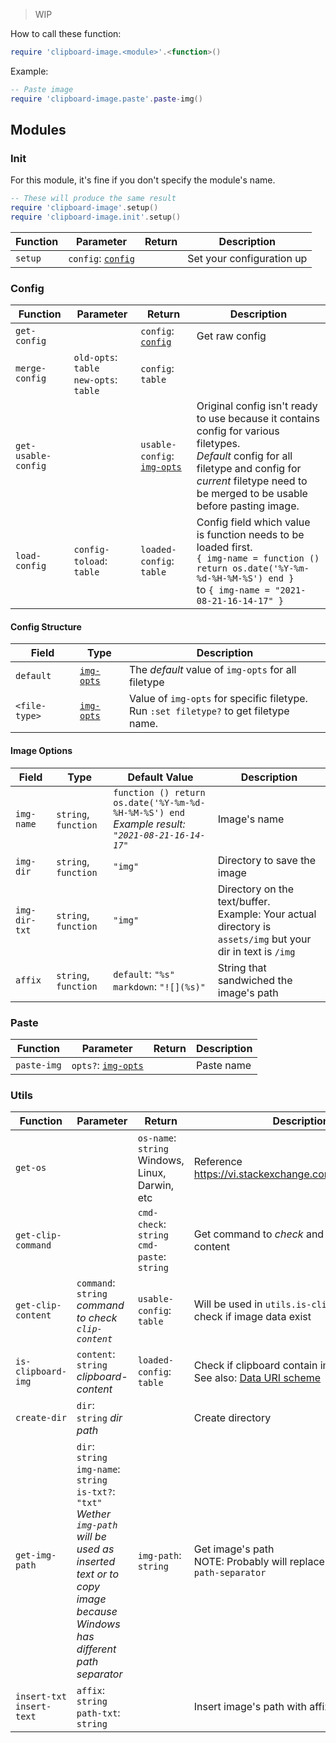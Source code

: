 > WIP

How to call these function:

```lua
require 'clipboard-image.<module>'.<function>()
```

Example:
```lua
-- Paste image
require 'clipboard-image.paste'.paste-img()
```
## Modules

### Init

For this module, it's fine if you don't specify the module's name.

```lua
-- These will produce the same result
require 'clipboard-image'.setup()
require 'clipboard-image.init'.setup()
```

| Function | Parameter                                                          | Return | Description               |
|----------|--------------------------------------------------------------------|--------|---------------------------|
| `setup`  | `config`: [`config`](#config-structure) |        | Set your configuration up |

### Config

| Function            | Parameter                                     | Return                   | Description                                                                                                                                                                                                        |
|---------------------|-----------------------------------------------|--------------------------|--------------------------------------------------------------------------------------------------------------------------------------------------------------------------------------------------------------------|
| `get-config`        |                                               | `config`: [`config`](#config-structure)        | Get raw config                                                                                                                                                                                                     |
| `merge-config`      | `old-opts`: `table` </br> `new-opts`: `table` | `config`: `table`        |                                                                                                                                                                                                                    |
| `get-usable-config` |                                               | `usable-config`: [`img-opts`](#image-options) | Original config isn't ready to use because it contains config for various filetypes. <br> *Default* config for all filetype and config for *current* filetype need to be merged to be usable before pasting image. |
| `load-config`       | `config-toload`: `table`                      | `loaded-config`: `table` | Config field which value is function needs to be loaded first. <br> `{ img-name = function () return os.date('%Y-%m-%d-%H-%M-%S') end }` <br> to `{ img-name = "2021-08-21-16-14-17" }`                            |

#### Config Structure

| Field         | Type                        | Description                                                                                       |
|---------------|-----------------------------|---------------------------------------------------------------------------------------------------|
| `default`     | [`img-opts`](#image-options) | The *default* value of `img-opts` for all filetype                                  |
| `<file-type>` | [`img-opts`](#image-options) | Value of `img-opts` for specific filetype.<br> Run `:set filetype?` to get filetype name.<br> |

#### Image Options
| Field         | Type                 | Default Value                                                                                       | Description                                                                                                                                                                            |
|---------------|----------------------|-----------------------------------------------------------------------------------------------------|----------------------------------------------------------------------------------------------------------------------------------------------------------------------------------------|
| `img-name`    | `string`, `function` | `function () return os.date('%Y-%m-%d-%H-%M-%S') end` <br>*Example result: `"2021-08-21-16-14-17"`* | Image's name                                                                                                                                                                           |
| `img-dir`     | `string`, `function` | `"img"`                                                                                             | Directory to save the image                                                                                                                                                            |
| `img-dir-txt` | `string`, `function` | `"img"`                                                                                             | Directory on the text/buffer.<br> Example: Your actual directory is `assets/img` but your dir in text is `/img` |
| `affix`       | `string`, `function` | `default`: `"%s"`<br> `markdown`: `"![](%s)"`                                                       | String that sandwiched the image's path                                                                                                                                                |

### Paste
| Function    | Parameter                                | Return | Description |
|-------------|------------------------------------------|--------|-------------|
| `paste-img` | `opts?`: [`img-opts`](#config-structure) |        | Paste name  |

### Utils
| Function                        | Parameter                                                                                                                                                                                                       | Return                                             | Description                                                                                                          |
|---------------------------------|-----------------------------------------------------------------------------------------------------------------------------------------------------------------------------------------------------------------|----------------------------------------------------|----------------------------------------------------------------------------------------------------------------------|
| `get-os`                        |                                                                                                                                                                                                                 | `os-name`: `string`<br>Windows, Linux, Darwin, etc | Reference https://vi.stackexchange.com/a/2577/33116                                                                  |
| `get-clip-command`              |                                                                                                                                                                                                                 | `cmd-check`: `string`<br>`cmd-paste`: `string`     | Get command to *check* and *paste* clipboard content                                                                 |
| `get-clip-content`              | `command`: `string`<br>*command to check `clip-content`*                                                                                                                                                        | `usable-config`: `table`                           | Will be used in `utils.is-clipboard-img` to check if image data exist                                                |
| `is-clipboard-img`              | `content`: `string`<br> *clipboard-content*                                                                                                                                                                     | `loaded-config`: `table`                           | Check if clipboard contain image data<br> See also: [Data URI scheme](https://en.wikipedia.org/wiki/Data-URI-scheme) |
| `create-dir`                    | `dir`: `string` *dir path*                                                                                                                                                                                      |                                                    | Create directory                                                                                                     |
| `get-img-path`                  | `dir`: `string`<br> `img-name`: `string`<br> `is-txt?`: `"txt"`<br> *Wether `img-path` will be used as inserted text or to copy image because Windows has different path separator* | `img-path`: `string`                               | Get image's path<br>NOTE: Probably will replace `is-txt` with `path-separator`                                            |
| `insert-txt` <br> `insert-text` | `affix`: `string` <br> `path-txt`: `string`                                                                                                                                                                          |                                                    | Insert image's path with affix                                                                                      |

